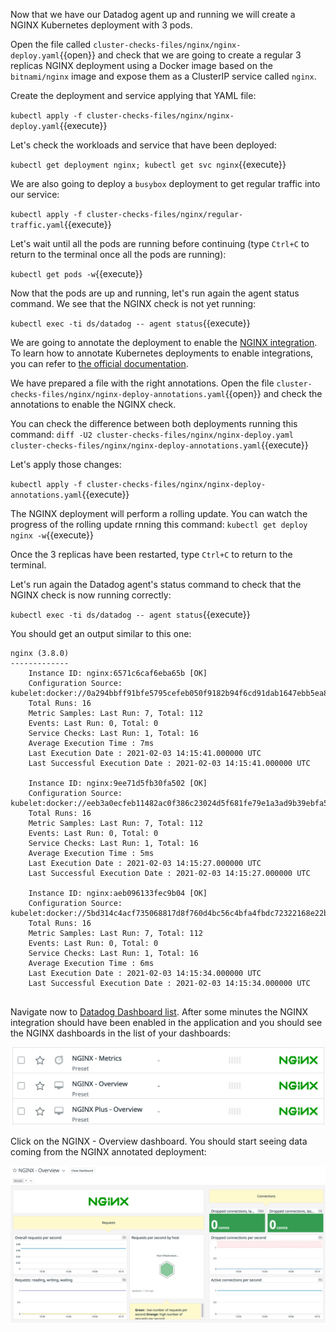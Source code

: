 Now that we have our Datadog agent up and running we will create a NGINX Kubernetes deployment with 3 pods.

Open the file called `cluster-checks-files/nginx/nginx-deploy.yaml`{{open}} and check that we are going to create a regular 3 replicas NGINX deployment using a Docker image based on the `bitnami/nginx` image and expose them as a ClusterIP service called `nginx`.

Create the deployment and service applying that YAML file:

`kubectl apply -f cluster-checks-files/nginx/nginx-deploy.yaml`{{execute}}

Let's check the workloads and service that have been deployed:

`kubectl get deployment nginx; kubectl get svc nginx`{{execute}}

We are also going to deploy a `busybox` deployment to get regular traffic into our service:

`kubectl apply -f cluster-checks-files/nginx/regular-traffic.yaml`{{execute}}

Let's wait until all the pods are running before continuing (type `Ctrl+C` to return to the terminal once all the pods are running):

`kubectl get pods -w`{{execute}}

Now that the pods are up and running, let's run again the agent status command. We see that the NGINX check is not yet running:

`kubectl exec -ti ds/datadog -- agent status`{{execute}}

We are going to annotate the deployment to enable the [NGINX integration](https://docs.datadoghq.com/integrations/nginx/?tab=host). To learn how to annotate Kubernetes deployments to enable integrations, you can refer to [the official documentation](https://docs.datadoghq.com/agent/kubernetes/integrations/?tab=kubernetes).

We have prepared a file with the right annotations. Open the file `cluster-checks-files/nginx/nginx-deploy-annotations.yaml`{{open}} and check the annotations to enable the NGINX check.

You can check the difference between both deployments running this command: `diff -U2 cluster-checks-files/nginx/nginx-deploy.yaml cluster-checks-files/nginx/nginx-deploy-annotations.yaml`{{execute}}

Let's apply those changes:

`kubectl apply -f cluster-checks-files/nginx/nginx-deploy-annotations.yaml`{{execute}}

The NGINX deployment will perform a rolling update. You can watch the progress of the rolling update rnning this command: `kubectl get deploy nginx -w`{{execute}}

Once the 3 replicas have been restarted, type `Ctrl+C` to return to the terminal.

Let's run again the Datadog agent's status command to check that the NGINX check is now running correctly:

`kubectl exec -ti ds/datadog -- agent status`{{execute}}

You should get an output similar to this one:

```
nginx (3.8.0)
-------------
    Instance ID: nginx:6571c6caf6eba65b [OK]
    Configuration Source: kubelet:docker://0a294bbff91bfe5795cefeb050f9182b94f6cd91dab1647ebb5ea806e2e00aaf
    Total Runs: 16
    Metric Samples: Last Run: 7, Total: 112
    Events: Last Run: 0, Total: 0
    Service Checks: Last Run: 1, Total: 16
    Average Execution Time : 7ms
    Last Execution Date : 2021-02-03 14:15:41.000000 UTC
    Last Successful Execution Date : 2021-02-03 14:15:41.000000 UTC
    
    Instance ID: nginx:9ee71d5fb30fa502 [OK]
    Configuration Source: kubelet:docker://eeb3a0ecfeb11482ac0f386c23024d5f681fe79e1a3ad9b39ebfa5c59a775577
    Total Runs: 16
    Metric Samples: Last Run: 7, Total: 112
    Events: Last Run: 0, Total: 0
    Service Checks: Last Run: 1, Total: 16
    Average Execution Time : 5ms
    Last Execution Date : 2021-02-03 14:15:27.000000 UTC
    Last Successful Execution Date : 2021-02-03 14:15:27.000000 UTC
    
    Instance ID: nginx:aeb096133fec9b04 [OK]
    Configuration Source: kubelet:docker://5bd314c4acf735068817d8f760d4bc56c4bfa4fbdc72322168e22bea7f43f2fd
    Total Runs: 16
    Metric Samples: Last Run: 7, Total: 112
    Events: Last Run: 0, Total: 0
    Service Checks: Last Run: 1, Total: 16
    Average Execution Time : 6ms
    Last Execution Date : 2021-02-03 14:15:34.000000 UTC
    Last Successful Execution Date : 2021-02-03 14:15:34.000000 UTC
    
```

Navigate now to [Datadog Dashboard list](https://app.datadoghq.com/dashboard/lists). After some minutes the NGINX integration should have been enabled in the application and you should see the NGINX dashboards in the list of your dashboards:

![Screenshot of NGINX Dashboards](./assets/nginx_dashboard_list.png)

Click on the NGINX - Overview dashboard. You should start seeing data coming from the NGINX annotated deployment:

![Screenshot of NGINX Overview Dashboard](./assets/nginx_overview.png)
